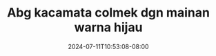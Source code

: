 --- 
title: "Abg kacamata colmek dgn mainan warna hijau"
description: "nonton bokeh Abg kacamata colmek dgn mainan warna hijau instagram   baru"
date: 2024-07-11T10:53:08-08:00
file_code: "kbjttr2qquio"
draft: false
cover: "31wzdsux29yin1ow.jpg"
tags: ["Abg", "kacamata", "colmek", "dgn", "mainan", "warna", "hijau", "bokep-indo", "bokep-viral", "bokep-ig"]
length: 310
fld_id: "1392261"
foldername: "adikcindo"
categories: ["adikcindo"]
views: 83
---